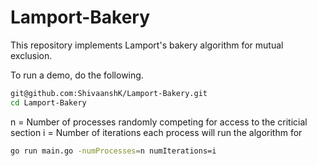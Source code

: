 # Lamport-Bakery

This repository implements Lamport's bakery algorithm for mutual exclusion.

To run a demo, do the following.

```bash
git@github.com:ShivaanshK/Lamport-Bakery.git
cd Lamport-Bakery
```
n = Number of processes randomly competing for access to the criticial section
i = Number of iterations each process will run the algorithm for
```bash
go run main.go -numProcesses=n numIterations=i
```
